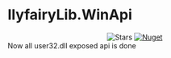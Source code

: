 # IlyfairyLib.WinApi

<center>
    <img alt="Stars" src="https://img.shields.io/github/stars/ilyfairy/ilyfairylib.winapi" />
    <a href="https://www.nuget.org/packages/IlyfairyLib.WinApi">
        <img alt="Nuget" src="https://img.shields.io/nuget/v/IlyfairyLib.WinApi" />
    </a>
</center>

<div align="left">
    Now all user32.dll exposed api is done
</div>
